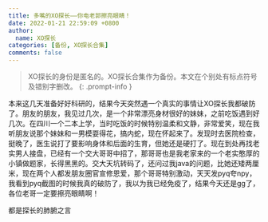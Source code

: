 ```yaml
---
title: 多嘴的XO探长——你电老郭擦亮眼睛！
date: 2022-01-21 22:59:09 +0800
author:
  name: XO探长
categories: [备份, XO探长合集]
comments: false
---
```


> XO探长的身份是匿名的。XO探长合集作为备份。本文在个别处有标点符号及错别字删改。
{: .prompt-info }

本来这几天准备好好科研的，结果今天突然遇一个真实的事情让XO探长我都破防了。朋友的朋友，我见过几次，是一个非常漂亮身材很好的妹妹，之前吃饭遇到好几次。在四川一个二本上学，当时吃饭的时候特别温柔和文静，非常爱笑，现在我听朋友说那个妹妹和一男模耍得花，搞内蛇，现在怀起来了。发现时去医院检查，挺晚了，医生说打了要影响身体和后面的生育，但她还是硬打了。现在到处再找老实男人接盘，已经有一个交大哥哥中招了，那哥哥也是我老家来的一个老实憨厚的小镇做题家，长得黑黑的。交大天坑转码了，还问过我java的问题，比她还矮两厘米，现在两个人都发朋友圈官宣修恩爱，那个哥哥特别激动，天天发pyq夸npy，我看到pyq截图的时候我真的破防了，我以为我已经免疫了，结果今天还是gg了，各位老哥一定要擦亮眼睛啊！

都是探长的肺腑之言